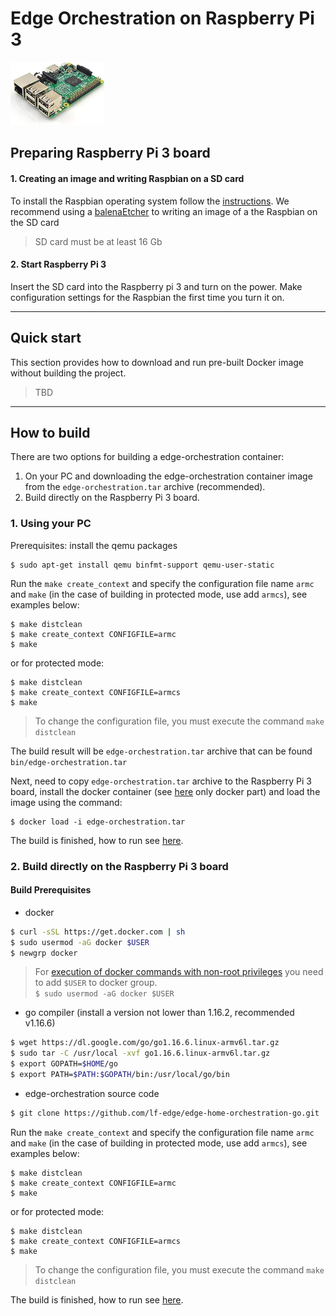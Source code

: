 # Edge Orchestration on Raspberry Pi 3

[![Raspberry Pi 3](raspberry_pi3.jpg)](https://www.raspberrypi.org/products/raspberry-pi-3-model-b-plus/)

## Preparing Raspberry Pi 3 board

#### 1. Creating an image and writing Raspbian on a SD card
To install the Raspbian operating system follow the [instructions](https://www.raspberrypi.org/documentation/installation/installing-images/README.md).
We recommend using a [balenaEtcher](https://www.balena.io/etcher/) to writing an image of a the Raspbian on the SD card

> SD card must be at least 16 Gb

#### 2. Start Raspberry Pi 3

Insert the SD card into the Raspberry pi 3 and turn on the power. Make configuration settings for the Raspbian the first time you turn it on.

---

## Quick start
This section provides how to download and run pre-built Docker image without building the project.

> TBD

---

## How to build
There are two options for building a edge-orchestration container:
1. On your PC and downloading the edge-orchestration container image from the `edge-orchestration.tar` archive (recommended).
2. Build directly on the Raspberry Pi 3 board.
### 1. Using your PC

Prerequisites: install the qemu packages
```shell
$ sudo apt-get install qemu binfmt-support qemu-user-static
```

Run the `make create_context` and specify the configuration file name `armc` and `make` (in the case of building in protected mode, use add `armcs`), see examples below:
```
$ make distclean
$ make create_context CONFIGFILE=armc
$ make
```
or for protected mode:
```shell
$ make distclean
$ make create_context CONFIGFILE=armcs
$ make
```

> To change the configuration file, you must execute the command `make distclean`

The build result will be `edge-orchestration.tar` archive that can be found `bin/edge-orchestration.tar`

Next, need to copy `edge-orchestration.tar` archive to the Raspberry Pi 3 board, install the docker container (see [here](../x86_64_linux/x86_64_linux.md#Build-Prerequisites) only docker part) and load the image using the command:
```shell
$ docker load -i edge-orchestration.tar
```
The build is finished, how to run see [here](../x86_64_linux/x86_64_linux.md#how-to-work).

### 2. Build directly on the Raspberry Pi 3 board
#### Build Prerequisites
- docker

```sh
$ curl -sSL https://get.docker.com | sh
$ sudo usermod -aG docker $USER
$ newgrp docker
```

> For [execution of docker commands with non-root privileges](https://docs.docker.com/install/linux/linux-postinstall/#manage-docker-as-a-non-root-user) you need to add `$USER` to docker group.  
`$ sudo usermod -aG docker $USER`

- go compiler (install a version not lower than 1.16.2, recommended v1.16.6)

```sh 
$ wget https://dl.google.com/go/go1.16.6.linux-armv6l.tar.gz
$ sudo tar -C /usr/local -xvf go1.16.6.linux-armv6l.tar.gz
$ export GOPATH=$HOME/go
$ export PATH=$PATH:$GOPATH/bin:/usr/local/go/bin
```

- edge-orchestration source code

```sh
$ git clone https://github.com/lf-edge/edge-home-orchestration-go.git

```
Run the `make create_context` and specify the configuration file name `armc` and `make` (in the case of building in protected mode, use add `armcs`), see examples below:
```
$ make distclean
$ make create_context CONFIGFILE=armc
$ make
```
or for protected mode:
```shell
$ make distclean
$ make create_context CONFIGFILE=armcs
$ make
```

> To change the configuration file, you must execute the command `make distclean`

The build is finished, how to run see [here](../x86_64_linux/x86_64_linux.md#how-to-work).
